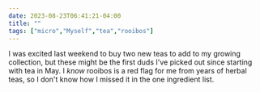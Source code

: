 ---date: 2023-08-23T06:41:21-04:00title: ""tags: ["micro","Myself","tea","rooibos"]---I was excited last weekend to buy two new teas to add to my growing collection, but these might be the first duds I've picked out since starting with tea in May. I *know* rooibos is a red flag for me from years of herbal teas, so I don't know how I missed it in the one ingredient list.